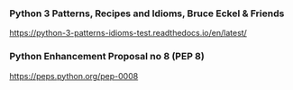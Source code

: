 ### Python 3 Patterns, Recipes and Idioms, Bruce Eckel & Friends
https://python-3-patterns-idioms-test.readthedocs.io/en/latest/

### Python Enhancement Proposal no 8 (PEP 8)
https://peps.python.org/pep-0008
